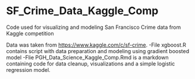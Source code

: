 # SF_Crime_Data_Kaggle_Comp
Code used for visualizing and modeling San Francisco Crime data from Kaggle competition 

Data was taken from https://www.kaggle.com/c/sf-crime. 
-File xgboost.R contains script with data preparation and modeling using gradient boosted model
-Flie PGH_Data_Science_Kaggle_Comp.Rmd is a markdown containing code for data cleanup, visualizations and a simple logistic regression model. 
